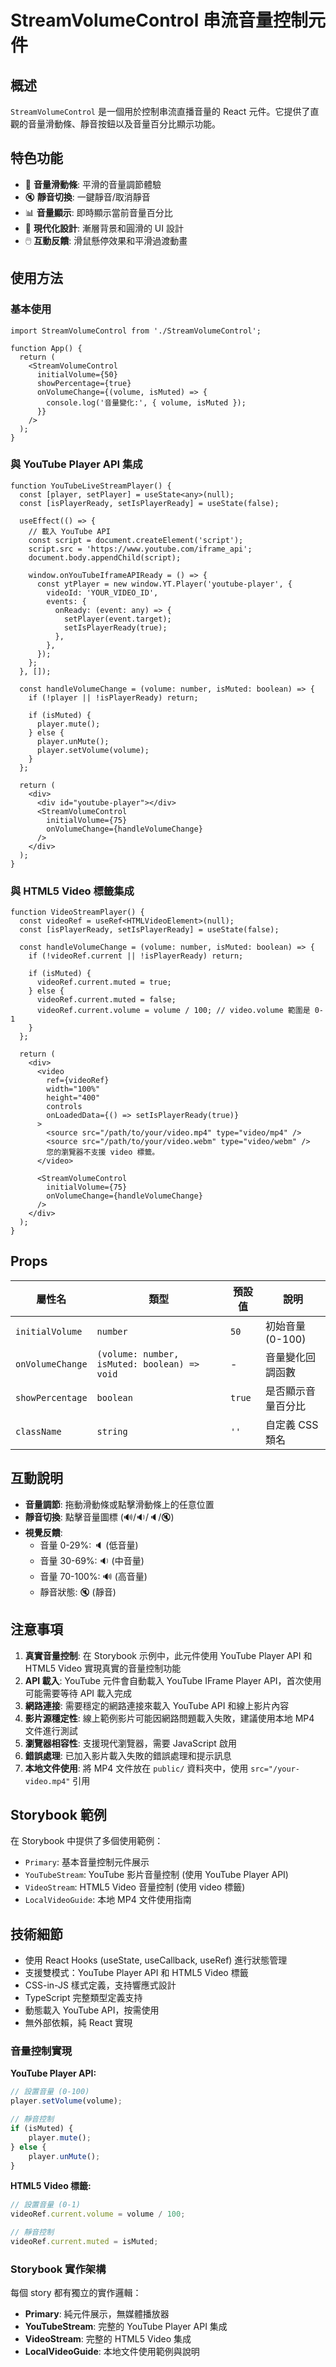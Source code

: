# StreamVolumeControl 串流音量控制元件

## 概述

`StreamVolumeControl` 是一個用於控制串流直播音量的 React 元件。它提供了直觀的音量滑動條、靜音按鈕以及音量百分比顯示功能。

## 特色功能

- 🎵 **音量滑動條**: 平滑的音量調節體驗
- 🔇 **靜音切換**: 一鍵靜音/取消靜音
- 📊 **音量顯示**: 即時顯示當前音量百分比
- 🎨 **現代化設計**: 漸層背景和圓滑的 UI 設計
- 🖱️ **互動反饋**: 滑鼠懸停效果和平滑過渡動畫

## 使用方法

### 基本使用

```tsx
import StreamVolumeControl from './StreamVolumeControl';

function App() {
  return (
    <StreamVolumeControl
      initialVolume={50}
      showPercentage={true}
      onVolumeChange={(volume, isMuted) => {
        console.log('音量變化:', { volume, isMuted });
      }}
    />
  );
}
```

### 與 YouTube Player API 集成

```tsx
function YouTubeLiveStreamPlayer() {
  const [player, setPlayer] = useState<any>(null);
  const [isPlayerReady, setIsPlayerReady] = useState(false);

  useEffect(() => {
    // 載入 YouTube API
    const script = document.createElement('script');
    script.src = 'https://www.youtube.com/iframe_api';
    document.body.appendChild(script);

    window.onYouTubeIframeAPIReady = () => {
      const ytPlayer = new window.YT.Player('youtube-player', {
        videoId: 'YOUR_VIDEO_ID',
        events: {
          onReady: (event: any) => {
            setPlayer(event.target);
            setIsPlayerReady(true);
          },
        },
      });
    };
  }, []);

  const handleVolumeChange = (volume: number, isMuted: boolean) => {
    if (!player || !isPlayerReady) return;
    
    if (isMuted) {
      player.mute();
    } else {
      player.unMute();
      player.setVolume(volume);
    }
  };

  return (
    <div>
      <div id="youtube-player"></div>
      <StreamVolumeControl
        initialVolume={75}
        onVolumeChange={handleVolumeChange}
      />
    </div>
  );
}
```

### 與 HTML5 Video 標籤集成

```tsx
function VideoStreamPlayer() {
  const videoRef = useRef<HTMLVideoElement>(null);
  const [isPlayerReady, setIsPlayerReady] = useState(false);

  const handleVolumeChange = (volume: number, isMuted: boolean) => {
    if (!videoRef.current || !isPlayerReady) return;
    
    if (isMuted) {
      videoRef.current.muted = true;
    } else {
      videoRef.current.muted = false;
      videoRef.current.volume = volume / 100; // video.volume 範圍是 0-1
    }
  };

  return (
    <div>
      <video
        ref={videoRef}
        width="100%"
        height="400"
        controls
        onLoadedData={() => setIsPlayerReady(true)}
      >
        <source src="/path/to/your/video.mp4" type="video/mp4" />
        <source src="/path/to/your/video.webm" type="video/webm" />
        您的瀏覽器不支援 video 標籤。
      </video>
      
      <StreamVolumeControl
        initialVolume={75}
        onVolumeChange={handleVolumeChange}
      />
    </div>
  );
}
```

## Props

| 屬性名 | 類型 | 預設值 | 說明 |
|--------|------|--------|------|
| `initialVolume` | `number` | `50` | 初始音量 (0-100) |
| `onVolumeChange` | `(volume: number, isMuted: boolean) => void` | - | 音量變化回調函數 |
| `showPercentage` | `boolean` | `true` | 是否顯示音量百分比 |
| `className` | `string` | `''` | 自定義 CSS 類名 |

## 互動說明

- **音量調節**: 拖動滑動條或點擊滑動條上的任意位置
- **靜音切換**: 點擊音量圖標 (🔊/🔉/🔈/🔇)
- **視覺反饋**: 
  - 音量 0-29%: 🔈 (低音量)
  - 音量 30-69%: 🔉 (中音量)  
  - 音量 70-100%: 🔊 (高音量)
  - 靜音狀態: 🔇 (靜音)

## 注意事項

1. **真實音量控制**: 在 Storybook 示例中，此元件使用 YouTube Player API 和 HTML5 Video 實現真實的音量控制功能
2. **API 載入**: YouTube 元件會自動載入 YouTube IFrame Player API，首次使用可能需要等待 API 載入完成
3. **網路連接**: 需要穩定的網路連接來載入 YouTube API 和線上影片內容
4. **影片源穩定性**: 線上範例影片可能因網路問題載入失敗，建議使用本地 MP4 文件進行測試
5. **瀏覽器相容性**: 支援現代瀏覽器，需要 JavaScript 啟用
6. **錯誤處理**: 已加入影片載入失敗的錯誤處理和提示訊息
7. **本地文件使用**: 將 MP4 文件放在 `public/` 資料夾中，使用 `src="/your-video.mp4"` 引用

## Storybook 範例

在 Storybook 中提供了多個使用範例：

- `Primary`: 基本音量控制元件展示
- `YouTubeStream`: YouTube 影片音量控制 (使用 YouTube Player API)
- `VideoStream`: HTML5 Video 音量控制 (使用 video 標籤)
- `LocalVideoGuide`: 本地 MP4 文件使用指南

## 技術細節

- 使用 React Hooks (useState, useCallback, useRef) 進行狀態管理
- 支援雙模式：YouTube Player API 和 HTML5 Video 標籤
- CSS-in-JS 樣式定義，支持響應式設計
- TypeScript 完整類型定義支持
- 動態載入 YouTube API，按需使用
- 無外部依賴，純 React 實現

### 音量控制實現

**YouTube Player API:**
```typescript
// 設置音量 (0-100)
player.setVolume(volume);

// 靜音控制
if (isMuted) {
    player.mute();
} else {
    player.unMute();
}
```

**HTML5 Video 標籤:**
```typescript
// 設置音量 (0-1)
videoRef.current.volume = volume / 100;

// 靜音控制
videoRef.current.muted = isMuted;
```

### Storybook 實作架構

每個 story 都有獨立的實作邏輯：

- **Primary**: 純元件展示，無媒體播放器
- **YouTubeStream**: 完整的 YouTube Player API 集成
- **VideoStream**: 完整的 HTML5 Video 集成
- **LocalVideoGuide**: 本地文件使用範例與說明 